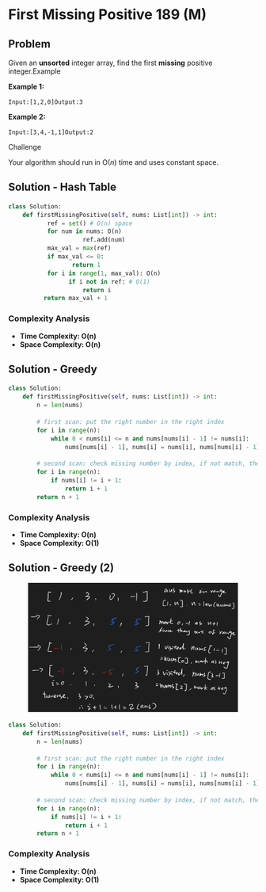 # First Missing Positive 189 (M)

## Problem

Given an **unsorted** integer array, find the first **missing** positive integer.Example

**Example 1:**

```
Input:[1,2,0]Output:3
```

**Example 2:**

```
Input:[3,4,-1,1]Output:2
```

Challenge

Your algorithm should run in O(_n_) time and uses constant space.

## Solution - Hash Table

```python
class Solution:
    def firstMissingPositive(self, nums: List[int]) -> int:
           ref = set() # O(n) space
           for num in nums: O(n)
                     ref.add(num)
           max_val = max(ref)
           if max_val <= 0:
                  return 1
           for i in range(1, max_val): O(n)
                 if i not in ref: # O(1)
                     return i
          return max_val + 1 
```

### Complexity Analysis

* **Time Complexity: O(n)**
* **Space Complexity: O(n)**

## Solution - Greedy

```python
class Solution:
    def firstMissingPositive(self, nums: List[int]) -> int:
        n = len(nums)
        
        # first scan: put the right number in the right index
        for i in range(n):
            while 0 < nums[i] <= n and nums[nums[i] - 1] != nums[i]:
                nums[nums[i] - 1], nums[i] = nums[i], nums[nums[i] - 1]
        
        # second scan: check missing number by index, if not match, then that's answer 
        for i in range(n):
            if nums[i] != i + 1:
                return i + 1
        return n + 1
```

### Complexity Analysis

* **Time Complexity: O(n)**
* **Space Complexity: O(1)**

## Solution - Greedy **(2)**

<figure><img src="../../.gitbook/assets/Screen Shot 2022-09-11 at 5.28.07 PM.png" alt=""><figcaption></figcaption></figure>

```python
class Solution:
    def firstMissingPositive(self, nums: List[int]) -> int:
        n = len(nums)
        
        # first scan: put the right number in the right index
        for i in range(n):
            while 0 < nums[i] <= n and nums[nums[i] - 1] != nums[i]:
                nums[nums[i] - 1], nums[i] = nums[i], nums[nums[i] - 1]
        
        # second scan: check missing number by index, if not match, then that's answer 
        for i in range(n):
            if nums[i] != i + 1:
                return i + 1
        return n + 1
```

### Complexity Analysis

* **Time Complexity: O(n)**
* **Space Complexity: O(1)**
